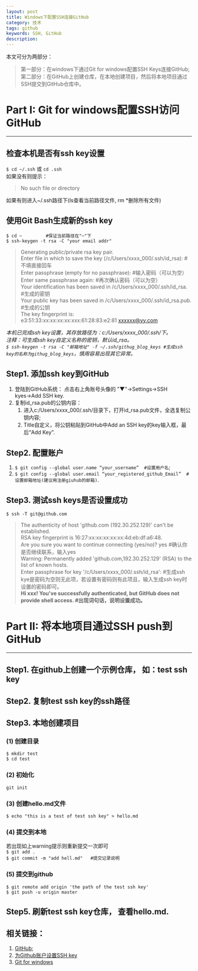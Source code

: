 ```yaml
---
layout: post
title: Windows下配置SSH连接GitHub
category: 技术
tags: github
keywords: SSH, GitHub
description: 
---
```


本文可分为两部分：  
>第一部分：在windows下通过Git for windows配置SSH Keys连接GitHub;  
>第二部分：在GitHub上创建仓库，在本地创建项目，然后将本地项目通过SSH提交到GitHub仓库中。

# Part I: Git for windows配置SSH访问GitHub
***
## 检查本机是否有ssh key设置
`$ cd ~/.ssh` 或 `cd .ssh`  
如果没有则提示： 
>No such file or directory

如果有则进入~/.ssh路径下(ls查看当前路径文件, rm *删除所有文件)  

## 使用Git Bash生成新的ssh key   
`$ cd ~         #保证当前路径在"~"下`  
`$ ssh-keygen -t rsa -C "your email addr"`  
> Generating public/private rsa key pair.  
> Enter file in which to save the key (/c/Users/xxxx_000/.ssh/id_rsa):   #不填直接回车  
> Enter passphrase (empty for no passphrase):   #输入密码（可以为空）  
> Enter same passphrase again:   #再次确认密码（可以为空）  
> Your identification has been saved in /c/Users/xxxx_000/.ssh/id_rsa.   #生成的密钥  
> Your public key has been saved in /c/Users/xxxx_000/.ssh/id_rsa.pub.  #生成的公钥  
> The key fingerprint is:  
> e3:51:33:xx:xx:xx:xx:xxx:61:28:83:e2:81 xxxxxx@yy.com  

*本机已完成ssh key设置，其存放路径为：c:/Users/xxxx_000/.ssh/下。  
注释：可生成ssh key自定义名称的密钥，默认id_rsa。  
`$ ssh-keygen -t rsa -C "邮箱地址" -f ~/.ssh/githug_blog_keys #生成ssh key的名称为githug_blog_keys`，慎用容易出现其它异常。*  

## Step1. 添加ssh key到GitHub  
1. 登陆到GitHub系统： 点击右上角账号头像的 "▼"→Settings→SSH kyes→Add SSH key. 
2. 复制id_rsa.pub的公钥内容：  
	1) 进入c:/Users/xxxx_000/.ssh/目录下，打开id_rsa.pub文件，全选复制公钥内容;  
	2) Title自定义，将公钥粘贴到GitHub中Add an SSH key的key输入框，最后“Add Key”.

## Step2. 配置账户
1. `$ git config --global user.name “your_username”  #设置用户名`;
2. `$ git config --global user.email “your_registered_github_Email”  #设置邮箱地址(建议用注册giuhub的邮箱)`.  

## Step3. 测试ssh keys是否设置成功  
`$ ssh -T git@github.com`  
> The authenticity of host 'github.com (192.30.252.129)' can't be established.  
> RSA key fingerprint is 16:27:xx:xx:xx:xx:xx:4d:eb:df:a6:48.  
> Are you sure you want to continue connecting (yes/no)? yes #确认你是否继续联系，输入yes  
> Warning: Permanently added 'github.com,192.30.252.129' (RSA) to the list of known hosts.  
> Enter passphrase for key '/c/Users/xxxx_000/.ssh/id_rsa':  #生成ssh kye是密码为空则无此项，若设置有密码则有此项且，输入生成ssh key时设置的密码即可。  
> **Hi xxx! You've successfully authenticated, but GitHub does not provide shell access. #出现词句话，说明设置成功。**  
   

# Part II: 将本地项目通过SSH push到GitHub
***  
## Step1. 在github上创建一个示例仓库， 如：test ssh key  

## Step2. 复制test ssh key的ssh路径  

## Step3. 本地创建项目  
### (1) 创建目录  
`$ mkdir test`  
`$ cd test`  
### (2) 初始化  
`git init`  
### (3) 创建hello.md文件  
`$ echo "this is a test of test ssh key" > hello.md`  
### (4) 提交到本地  
若出现如上warning提示则重新提交一次即可  
`$ git add .`  
`$ git commit -m "add hell.md"   #提交记录说明`  
### (5) 提交到github  
`$ git remote add origin 'the path of the test ssh key'`  
`$ git push -u origin master`  

## Step5. 刷新test ssh key仓库， 查看hello.md.



## 相关链接：
1. [GitHub](https://github.com/);
2. [为Github账户设置SSH key](http://zuyunfei.com/2013/04/10/setup-github-ssh-key/)
3. [Git for windows](https://git-for-windows.github.io/)











